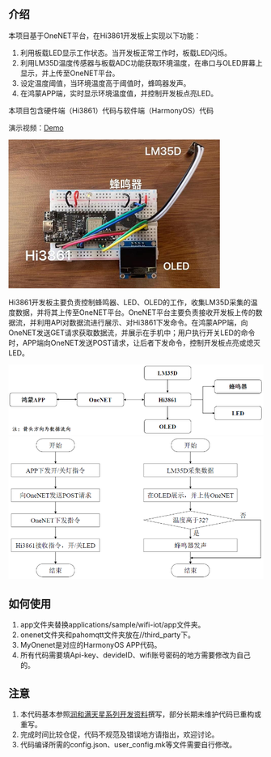 ## 介绍

本项目基于OneNET平台，在Hi3861开发板上实现以下功能：

1. 利用板载LED显示工作状态。当开发板正常工作时，板载LED闪烁。
2. 利用LM35D温度传感器与板载ADC功能获取环境温度，在串口与OLED屏幕上显示，并上传至OneNET平台。
3. 设定温度阈值，当环境温度高于阈值时，蜂鸣器发声。
4. 在鸿蒙APP端，实时显示环境温度值，并控制开发板点亮LED。



本项目包含硬件端（Hi3861）代码与软件端（HarmonyOS）代码

演示视频：[Demo](https://www.bilibili.com/video/BV1u3411G7hq)

<img src="img/img1.jpg" alt="实物图" style="zoom:50%;" />



Hi3861开发板主要负责控制蜂鸣器、LED、OLED的工作，收集LM35D采集的温度数据，并将其上传至OneNET平台。OneNET平台主要负责接收开发板上传的数据流，并利用API对数据流进行展示、对Hi3861下发命令。在鸿蒙APP端，向OneNET发送GET请求获取数据流，并展示在手机中；用户执行开关LED的命令时，APP端向OneNET发送POST请求，让后者下发命令，控制开发板点亮或熄灭LED。

<img src="img/kuangjia.png" alt="整体框架" style="zoom:60%;" />



<img src="img/liucheng.png" alt="系统流程" style="zoom:60%;" />

## 如何使用

1. app文件夹替换applications/sample/wifi-iot/app文件夹。
2. onenet文件夹和pahomqtt文件夹放在//third_party下。
2. MyOnenet是对应的HarmonyOS APP代码。
2. 所有代码需要填Api-key、devideID、wifi账号密码的地方需要修改为自己的。

## 注意

1. 本代码基本参照[润和满天星系列开发资料](https://gitee.com/hihope_iot/HiHope_Pegasus_Doc?_from=gitee_search)撰写，部分长期未维护代码已重构或重写。
2. 完成时间比较仓促，代码不规范及错误地方请指出，欢迎讨论。
3. 代码编译所需的config.json、user_config.mk等文件需要自行修改。